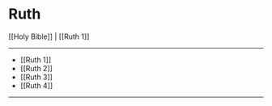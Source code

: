 # Ruth

[[Holy Bible]] | [[Ruth 1]]

---

- [[Ruth 1]]
- [[Ruth 2]]
- [[Ruth 3]]
- [[Ruth 4]]

---

